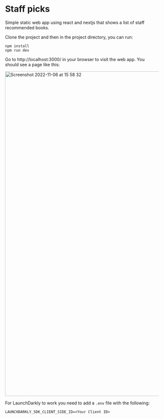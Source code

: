 # Staff picks

Simple static web app using react and nextjs that shows a list of staff recommended books.

Clone the project and then in the project directory, you can run:

```
npm install
npm run dev
```

Go to http://localhost:3000/ in your browser to visit the web app. You should see a page like this:

<img width="1065" alt="Screenshot 2022-11-06 at 15 58 32" src="https://user-images.githubusercontent.com/1982588/200178229-4c251d03-a4be-4d16-bdff-c4ed095ab795.png">

For LaunchDarkly to work you need to add a `.env` file with the following:

```
LAUNCHDARKLY_SDK_CLIENT_SIDE_ID=<Your Client ID>
```
